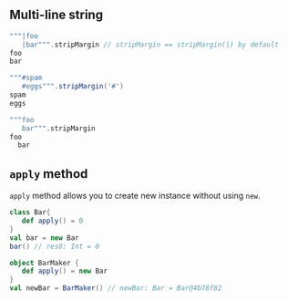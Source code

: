 ## Multi-line string
```scala
"""|foo
   |bar""".stripMargin // stripMargin == stripMargin(|) by default
foo
bar

"""#spam
   #eggs""".stripMargin('#')
spam
eggs

"""foo
   bar""".stripMargin
foo
  bar 
```

## `apply` method
`apply` method allows you to create new instance without using `new`.
```scala
class Bar{
   def apply() = 0
}
val bar = new Bar
bar() // res8: Int = 0

object BarMaker {
   def apply() = new Bar
}
val newBar = BarMaker() // newBar: Bar = Bar@4b78f82
```
